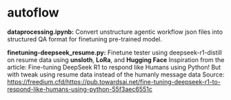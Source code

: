 # autoflow
**dataprocessing.ipynb:** Convert unstructure agentic workflow json files into structured QA format for finetuning pre-trained model. 

**finetuning-deepseek_resume.py:** Finetune tester using deepseek-r1-distill on resume data using **unsloth**, **LoRa**, and **Hugging Face**
Inspiration from the article: Fine-tuning DeepSeek R1 to respond like Humans using Python! 
But with tweak using resume data instead of the humanly message data
Source: https://freedium.cfd/https://pub.towardsai.net/fine-tuning-deepseek-r1-to-respond-like-humans-using-python-55f3aec6551c 
